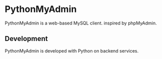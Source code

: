 # PythonMyAdmin

PythonMyAdmin is a web-based MySQL client.
inspired by phpMyAdmin.

## Development

PythonMyAdmin is developed with Python on backend services.
